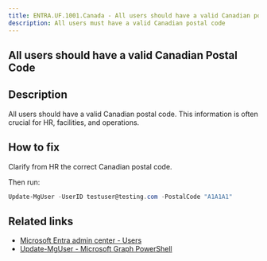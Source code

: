 ```yaml
---
title: ENTRA.UF.1001.Canada - All users should have a valid Canadian postal code
description: All users must have a valid Canadian postal code
---
```

## All users should have a valid Canadian Postal Code

## Description

All users should have a valid Canadian postal code. This information is often crucial for HR, facilities, and operations.

## How to fix

Clarify from HR the correct Canadian postal code.

Then run:

```powershell
Update-MgUser -UserID testuser@testing.com -PostalCode "A1A1A1"
```

## Related links

- [Microsoft Entra admin center - Users](https://entra.microsoft.com/#view/Microsoft_AAD_UsersAndTenants/UserManagementMenuBlade/~/AllUsers/menuId/)
- [Update-MgUser - Microsoft Graph PowerShell](https://learn.microsoft.com/en-us/powershell/module/microsoft.graph.users/update-mguser)
